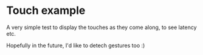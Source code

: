 # Touch example

A very simple test to display the touches as they come along, to see latency etc.

Hopefully in the future, I'd like to detech gestures too :)